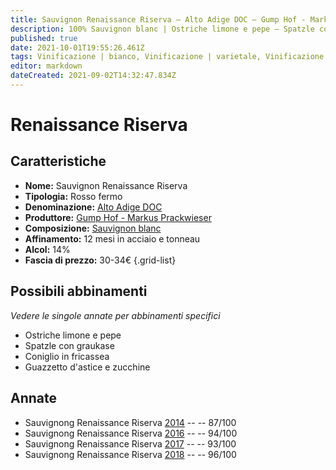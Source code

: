 ```yaml
---
title: Sauvignon Renaissance Riserva – Alto Adige DOC – Gump Hof - Markus Prackwieser – Alto-Adige (IT) – 30-34€ – 3★-5★
description: 100% Sauvignon blanc | Ostriche limone e pepe – Spatzle con graukase – Coniglio in fricassea – Guazzetto d'astice e zucchine
published: true
date: 2021-10-01T19:55:26.461Z
tags: Vinificazione | bianco, Vinificazione | varietale, Vinificazione | fermo, Valutazioni | 5 stelle, Regione | Alto-Adige (IT), Ostriche limone e pepe, Spatzle con graukase, Coniglio in fricassea, Alimento | astice, Cottura | in guazzetto, Aromatizzazione | con zucchine, Prezzi | 30-34€
editor: markdown
dateCreated: 2021-09-02T14:32:47.834Z
---
```


# Renaissance Riserva

## Caratteristiche
- **Nome:** Sauvignon Renaissance Riserva
- **Tipologia:** Rosso fermo
- **Denominazione:** [Alto Adige DOC](/denominazioni/Italia/Alto-Adige/DOC/Alto-Adige)
- **Produttore:** [Gump Hof - Markus Prackwieser](/produttori/Italia/Alto-Adige/Gump-Hof-Markus-Prackwieser) 
- **Composizione:** [Sauvignon blanc](/vitigni/Francia/bacca-bianca/sauvignon-blanc)
- **Affinamento:** 12 mesi in acciaio e tonneau
- **Alcol:** 14%
- **Fascia di prezzo:** 30-34€
{.grid-list}

## Possibili abbinamenti
*Vedere le singole annate per abbinamenti specifici*

- Ostriche limone e pepe
- Spatzle con graukase
- Coniglio in fricassea
- Guazzetto d'astice e zucchine


## Annate
- Sauvignong Renaissance Riserva [2014](/vini/Italia/Alto-Adige/Gump-Hof-Markus-Prackwieser/Sauvignon-Renaissance-Riserva/2014) -- <span class="star-3"></span> -- 87/100 
- Sauvignong Renaissance Riserva [2016](/vini/Italia/Alto-Adige/Gump-Hof-Markus-Prackwieser/Sauvignon-Renaissance-Riserva/2016) -- <span class="star-5"></span> -- 94/100  
- Sauvignong Renaissance Riserva [2017](/vini/Italia/Alto-Adige/Gump-Hof-Markus-Prackwieser/Sauvignon-Renaissance-Riserva/2017) -- <span class="star-5"></span> -- 93/100 
- Sauvignong Renaissance Riserva [2018](/vini/Italia/Alto-Adige/Gump-Hof-Markus-Prackwieser/Sauvignon-Renaissance-Riserva/2018) -- <span class="star-5"></span> -- 96/100 
 